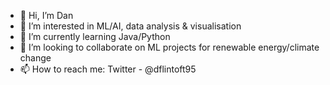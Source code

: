 - 👋 Hi, I’m Dan
- 👀 I’m interested in ML/AI, data analysis & visualisation
- 🌱 I’m currently learning Java/Python
- 💞️ I’m looking to collaborate on ML projects for renewable energy/climate change
- 📫 How to reach me: Twitter - @dflintoft95

<!---
DFlintoft/DFlintoft is a ✨ special ✨ repository because its `README.md` (this file) appears on your GitHub profile.
You can click the Preview link to take a look at your changes.
--->
